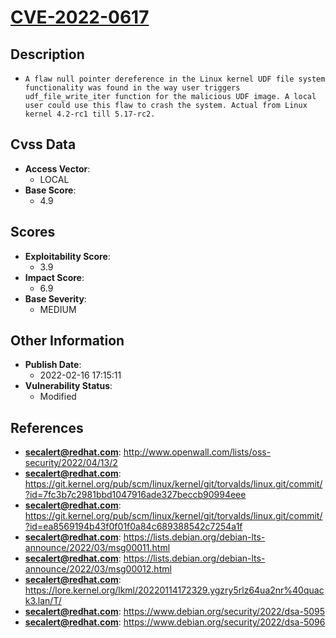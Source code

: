 
# [CVE-2022-0617](https://cve.mitre.org/cgi-bin/cvename.cgi?name=CVE-2022-0617)

## Description

- `A flaw null pointer dereference in the Linux kernel UDF file system functionality was found in the way user triggers udf_file_write_iter function for the malicious UDF image. A local user could use this flaw to crash the system. Actual from Linux kernel 4.2-rc1 till 5.17-rc2.`

## Cvss Data

- **Access Vector**:
  - LOCAL
- **Base Score**:
  - 4.9

## Scores

- **Exploitability Score**:
  - 3.9
- **Impact Score**:
  - 6.9
- **Base Severity**:
  - MEDIUM

## Other Information

- **Publish Date**:
  - 2022-02-16 17:15:11
- **Vulnerability Status**:
  - Modified

## References

- **secalert@redhat.com**: http://www.openwall.com/lists/oss-security/2022/04/13/2
- **secalert@redhat.com**: https://git.kernel.org/pub/scm/linux/kernel/git/torvalds/linux.git/commit/?id=7fc3b7c2981bbd1047916ade327beccb90994eee
- **secalert@redhat.com**: https://git.kernel.org/pub/scm/linux/kernel/git/torvalds/linux.git/commit/?id=ea8569194b43f0f01f0a84c689388542c7254a1f
- **secalert@redhat.com**: https://lists.debian.org/debian-lts-announce/2022/03/msg00011.html
- **secalert@redhat.com**: https://lists.debian.org/debian-lts-announce/2022/03/msg00012.html
- **secalert@redhat.com**: https://lore.kernel.org/lkml/20220114172329.ygzry5rlz64ua2nr%40quack3.lan/T/
- **secalert@redhat.com**: https://www.debian.org/security/2022/dsa-5095
- **secalert@redhat.com**: https://www.debian.org/security/2022/dsa-5096
